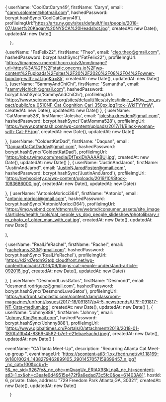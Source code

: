  {
    userName: 'CoolCatCaryn49',
    firstName: 'Caryn',
    email: "caryn.solomen@hotmail.com",
    hashedPassword: bcrypt.hashSync('CoolCatCaryn49'),
    profileImgUrl:"https://arts.ny.gov/sites/default/files/people/2018-07/Janet%20Kagan%20NYSCA%20Headshot.jpg",
    createdAt: new Date(),
    updatedAt: new Date()

      },
{userName: "FatFelix22",
firstName: "Theo",
email: "cleo.theo@gmail.com",
hashedPassword: bcrypt.hashSync("FatFelix22"),
profileImgUrl: 'https://imagesvc.meredithcorp.io/v3/mm/image?url=https%3A%2F%2Fstatic.onecms.io%2Fwp-content%2Fuploads%2Fsites%2F20%2F2020%2F08%2F04%2Fowner-bonding-with-cat.jpg&q=85',
createdAt: new Date(),
updatedAt: new Date()
},
{userName: "SammyAndChiChi",
firstName: "Samantha",
email: "sammyNchichi@gmail.com",
hashedPassword: bcrypt.hashSync('SammyAndChiChi'),
profileImgUrl: 'https://www.sciencemag.org/sites/default/files/styles/inline__450w__no_aspect/public/ca_0510NF_Cat_Cognition_Carl_350px.jpg?itok=WkITYYmW',
createdAt: new Date(),
updatedAt: new Date()
},
{
userName: 'CatMomma528',
firstName: 'Jolesha',
email: "jolesha.dresden@gmail.com",
hashedPassword: bcrypt.hashSync('CatMomma528'),
profileImgUrl: 'https://www.potentash.com/wp-content/uploads/2017/11/Black-woman-with-Cat-PF.jpg',
createdAt: new Date(),
updatedAt: new Date()

},
{userName: "ColdestKatDad",
firstName: "Daquan",
email: "DaquanDaCatDaddy@gmail.com",
hashedPassword: bcrypt.hashSync('ColdestKatDad'),
profileImgUrl: 'https://pbs.twimg.com/media/DfTexiDVAAAABUj.jpg',
createdAt: new Date(),
updatedAt: new Date()
},
{
userName: "JustinAndJarod",
firstName: "JustinAndJarod",
email: "JustinNJarodFoster@gmail.com",
hashedPassword: bcrypt.hashSync('JustinAndJarod'),
profileImgUrl: 'https://pvhsociety.ca/wp-content/uploads/2019/10/iStock-1083686000.jpg',
createdAt: new Date(),
updatedAt: new Date()

},
{
userName: "AntonioMoricci364",
firstName: "Antonio",
email: "antonio.moricci@gmail.com",
hashedPassword: bcrypt.hashSync('AntonioMoricci364'),
profileImgUrl: 'https://img.webmd.com/dtmcms/live/webmd/consumer_assets/site_images/articles/health_tools/cat_people_vs_dog_people_slideshow/photolibrary_rm_photo_of_older_man_with_cat.jpg',
createdAt: new Date(),
updatedAt: new Date()

},

{
userName: "RealLifeRachel",
firstName: "Rachel",
email: "rachelruns.333@gmail.com",
hashedPassword: bcrypt.hashSync('RealLifeRachel'),
profileImgUrl: 'https://d2rd7etdn93tqb.cloudfront.net/wp-content/uploads/2016/09/things-cat-people-understand-article-092016.jpg',
createdAt: new Date(),
updatedAt: new Date()

},
{
userName: "DesmondLuvsGatos",
firstName: "Desmond",
email: "desmond.rodriguez@gmail.com",
hashedPassword: bcrypt.hashSync('DesmondLuvsGatos'),
profileImgUrl: 'https://upfront.scholastic.com/content/dam/classroom-magazines/upfront/issues/2017-18/091817/p4-5-newstrends/UPF-091817-NT-Cats-medium.jpg',
createdAt: new Date(),
updatedAt: new Date()
},
{
userName: "Johnny888",
firstName: "Johnny",
email: "Johnny.Kim@gmail.com",
hashedPassword: bcrypt.hashSync('Johnny888'),
profileImgUrl: 'https://www.globaltimes.cn/Portals/0/attachment/2018/2018-01-18/0fa13b44-8369-4582-b7ef-e21ebae5ac5d.jpeg',
createdAt: new Date(),
updatedAt: new Date()
}

  eventName: "CATlanta Meet-Up",
  description: "Recurring Atlanta Cat Meet-up group ",
  eventImageUrl: 'https://scontent-atl3-1.xx.fbcdn.net/v/t1.18169-9/18010024_1438279462899105_2901457057159399457_n.jpg?_nc_cat=100&ccb=1-5&_nc_sid=9267fe&_nc_ohc=mQvagUx_ERIAX9SkLna&_nc_ht=scontent-atl3-1.xx&oh=c3eafe6d49515e472f9a6edad73c5fc0&oe=61403A81',
  hostId: 6,
  private: false,
  address: "729 Freedom Park Atlanta,GA, 30321",
  createdAt: new Date(),
  updatedAt: new Date()

      }
